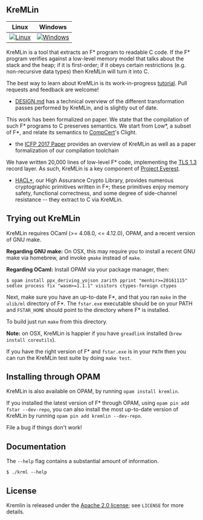 KreMLin
-------

| Linux | Windows |
|---------|-------|
| [![Linux](https://msr-project-everest.visualstudio.com/Everest/_apis/build/status/Kremlin/Kremlin-Linux?branchName=master)](https://msr-project-everest.visualstudio.com/Everest/_build/latest?definitionId=38&branchName=master) | [![Windows](https://msr-project-everest.visualstudio.com/Everest/_apis/build/status/Kremlin/Kremlin-Windows?branchName=master)](https://msr-project-everest.visualstudio.com/Everest/_build/latest?definitionId=40&branchName=master) |

KreMLin is a tool that extracts an F\* program to readable C code. If the F\*
program verifies against a low-level memory model that talks about the stack and
the heap; if it is first-order; if it obeys certain restrictions (e.g.
non-recursive data types) then KreMLin will turn it into C.

The best way to learn about KreMLin is its work-in-progress
[tutorial](https://fstarlang.github.io/lowstar/html/). Pull requests and
feedback are welcome!

- [DESIGN.md](DESIGN.md) has a technical overview of the different
  transformation passes performed by KreMLin, and is slightly out of date.

This work has been formalized on paper. We state that the compilation of
such F\* programs to C preserves semantics. We start from Low\*, a subset of
F\*, and relate its semantics to [CompCert](http://compcert.inria.fr/)'s Clight.
- the [ICFP 2017 Paper] provides an overview of KreMLin as well
  as a paper formalization of our compilation toolchain

We have written 20,000 lines of low-level F\* code, implementing the [TLS
1.3](https://tlswg.github.io/tls13-spec/) record layer. As such, KreMLin is a
key component of [Project Everest](https://project-everest.github.io/).
- [HACL*], our High Assurance Crypto Library, provides numerous cryptographic
  primitives written in F\*; these primitives enjoy memory safety, functional
  correctness, and some degree of side-channel resistance -- they extract to C
  via KreMLin.

[ML Workshop Paper]: https://jonathan.protzenko.fr/papers/ml16.pdf
[HACL*]: https://github.com/mitls/hacl-star/
[ICFP 2017 Paper]: https://arxiv.org/abs/1703.00053

## Trying out KreMLin

KreMLin requires OCaml (>= 4.08.0, <= 4.12.0), OPAM, and a recent version of GNU make.

**Regarding GNU make:** On OSX, this may require you to install a recent GNU
make via homebrew, and invoke `gmake` instead of `make`.

**Regarding OCaml:** Install OPAM via your package manager, then:

`$ opam install ppx_deriving_yojson zarith pprint "menhir>=20161115" sedlex process fix "wasm>=1.1.1" visitors ctypes-foreign ctypes`

Next, make sure you have an up-to-date F\*, and that you ran `make` in the
`ulib/ml` directory of F\*. The `fstar.exe` executable should be on your PATH
and `FSTAR_HOME` should point to the directory where F\* is installed.

To build just run `make` from this directory.

**Note:** on OSX, KreMLin is happier if you have `greadlink` installed (`brew
install coreutils`).

If you have the right version of F\* and `fstar.exe` is in your `PATH` then you
can run the KreMLin test suite by doing `make test`.

## Installing through OPAM

KreMLin is also available on OPAM, by running `opam install kremlin`.

If you installed the latest version of F* through OPAM, using `opam pin add fstar --dev-repo`,
you can also install the most up-to-date version of KreMLin by running `opam pin add kremlin --dev-repo`.

File a bug if things don't work!

## Documentation

The `--help` flag contains a substantial amount of information.

```
$ ./krml --help
```

## License

Kremlin is released under the [Apache 2.0 license]; see `LICENSE` for more details.

[Apache 2.0 license]: https://www.apache.org/licenses/LICENSE-2.0
